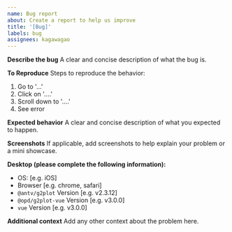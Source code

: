 ```yaml
---
name: Bug report
about: Create a report to help us improve
title: '[Bug]'
labels: bug
assignees: kagawagao
---
```


**Describe the bug**
A clear and concise description of what the bug is.

**To Reproduce**
Steps to reproduce the behavior:

1. Go to '...'
2. Click on '....'
3. Scroll down to '....'
4. See error

**Expected behavior**
A clear and concise description of what you expected to happen.

**Screenshots**
If applicable, add screenshots to help explain your problem or a mini showcase.

**Desktop (please complete the following information):**

- OS: [e.g. iOS]
- Browser [e.g. chrome, safari]
- `@antv/g2plot` Version [e.g. v2.3.12]
- `@opd/g2plot-vue` Version [e.g. v3.0.0]
- `vue` Version [e.g. v3.0.0]

**Additional context**
Add any other context about the problem here.
